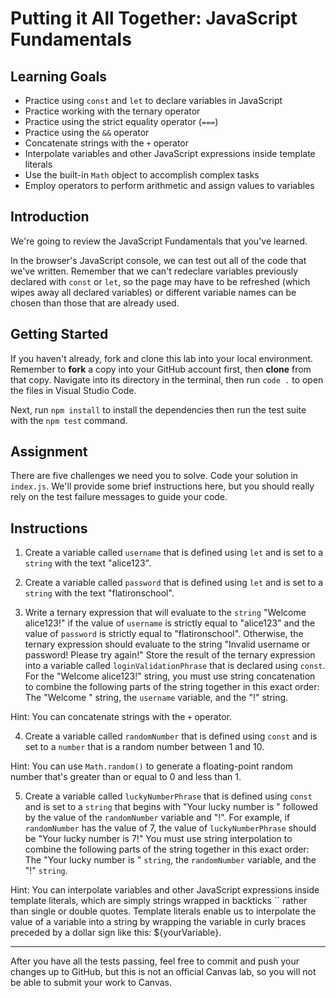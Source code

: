 # Putting it All Together: JavaScript Fundamentals

## Learning Goals

- Practice using `const` and `let` to declare variables in JavaScript
- Practice working with the ternary operator
- Practice using the strict equality operator (`===`)
- Practice using the `&&` operator
- Concatenate strings with the `+` operator
- Interpolate variables and other JavaScript expressions inside template literals
- Use the built-in `Math` object to accomplish complex tasks
- Employ operators to perform arithmetic and assign values to variables

## Introduction

We're going to review the JavaScript Fundamentals that you've learned.

In the browser's JavaScript console, we can test out all of the code that we've written. Remember that we can't redeclare variables previously declared with
`const` or `let`, so the page may have to be refreshed (which wipes away all
declared variables) or different variable names can be chosen than those that are already used.

## Getting Started

If you haven't already, fork and clone this lab into your local environment.
Remember to **fork** a copy into your GitHub account first, then **clone** from
that copy. Navigate into its directory in the terminal, then run `code .` to
open the files in Visual Studio Code.

Next, run `npm install` to install the dependencies then run the test suite with
the `npm test` command.

## Assignment

There are five challenges we need you to solve. Code your solution in
`index.js`. We'll provide some brief instructions here, but you should really
rely on the test failure messages to guide your code.

## Instructions

1. Create a variable called `username` that is defined using `let` and is set to a `string` with the text "alice123".

2. Create a variable called `password` that is defined using `let` and is set to a `string` with the text "flatironschool".

3. Write a ternary expression that will evaluate to the `string` "Welcome alice123!" if the value of `username` is strictly equal to "alice123" and the value of `password` is strictly equal to "flatironschool". Otherwise, the ternary expression should evaluate to the string "Invalid username or password! Please try again!" Store the result of the ternary expression into a variable called `loginValidationPhrase` that is declared using `const`. For the "Welcome alice123!" string, you must use string concatenation to combine the following parts of the string together in this exact order: The "Welcome " string, the `username` variable, and the "!" string.

Hint: You can concatenate strings with the `+` operator.

4. Create a variable called `randomNumber` that is defined using `const` and is set to a `number` that is a random number between 1 and 10.

Hint: You can use `Math.random()` to generate a floating-point random number that's greater than or equal to 0 and less than 1.

5. Create a variable called `luckyNumberPhrase` that is defined using `const` and is set to a `string` that begins with "Your lucky number is " followed by the value of the `randomNumber` variable and "!". For example, if `randomNumber` has the value of 7, the value of `luckyNumberPhrase` should be "Your lucky number is 7!" You must use string interpolation to combine the following parts of the string together in this exact order: The "Your lucky number is " `string`, the `randomNumber` variable, and the "!" `string`.

Hint: You can interpolate variables and other JavaScript expressions inside template literals, which are simply strings wrapped in backticks `` rather than single or double quotes. Template literals enable us to interpolate the value of a variable into a string by wrapping the variable in curly braces preceded by a dollar sign like this: ${yourVariable}.

***

After you have all the tests passing, feel free to commit and push your changes
up to GitHub, but this is not an official Canvas lab, so you will not be able to submit your work to Canvas.